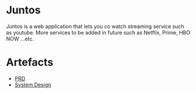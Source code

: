 # Juntos
Juntos is a web application that lets you co watch streaming service such as youtube. More services to be added in future such as Netflix, Prime, HBO NOW ...etc.

# Artefacts  
* [PRD](/prd/Juntos_PRD.pdf) 
* [System Design](/system-design/Juntos_system_design.pdf)